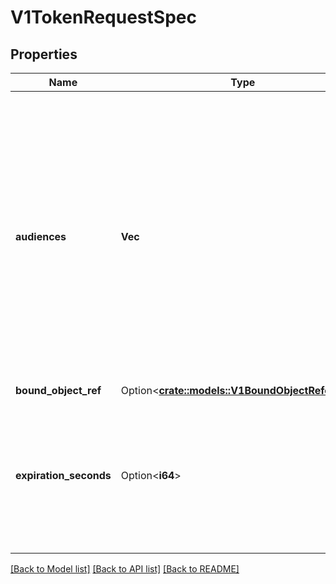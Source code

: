 # V1TokenRequestSpec

## Properties

Name | Type | Description | Notes
------------ | ------------- | ------------- | -------------
**audiences** | **Vec<String>** | Audiences are the intendend audiences of the token. A recipient of a token must identify themself with an identifier in the list of audiences of the token, and otherwise should reject the token. A token issued for multiple audiences may be used to authenticate against any of the audiences listed but implies a high degree of trust between the target audiences. | 
**bound_object_ref** | Option<[**crate::models::V1BoundObjectReference**](v1.BoundObjectReference.md)> |  | [optional]
**expiration_seconds** | Option<**i64**> | ExpirationSeconds is the requested duration of validity of the request. The token issuer may return a token with a different validity duration so a client needs to check the 'expiration' field in a response. | [optional]

[[Back to Model list]](../README.md#documentation-for-models) [[Back to API list]](../README.md#documentation-for-api-endpoints) [[Back to README]](../README.md)


